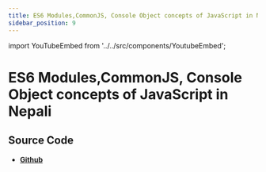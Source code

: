 ```yaml
---
title: ES6 Modules,CommonJS, Console Object concepts of JavaScript in Nepali
sidebar_position: 9
---
```


import YouTubeEmbed from '../../src/components/YoutubeEmbed';

# ES6 Modules,CommonJS, Console Object concepts of JavaScript in Nepali

<YouTubeEmbed videoId="ONBHcSJL70A" />

## Source Code

- [**Github**](https://github.com/isarojdahal/javascript-workshop)
